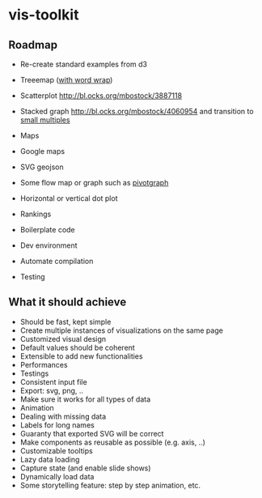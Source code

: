 # vis-toolkit


## Roadmap

* Re-create standard examples from d3
 * Treeemap ([with word wrap](http://bl.ocks.org/mundhradevang/1387786))
 * Scatterplot http://bl.ocks.org/mbostock/3887118
 * Stacked graph http://bl.ocks.org/mbostock/4060954 and transition to [small multiples](http://bl.ocks.org/mbostock/9490516)
 * Maps
 * Google maps
 * SVG geojson
 * Some flow map or graph such as [pivotgraph](http://bl.ocks.org/mbostock/4343153)
 * Horizontal or vertical dot plot
 * Rankings

* Boilerplate code
 * Dev environment
 * Automate compilation
 * Testing 

## What it should achieve

* Should be fast, kept simple
* Create multiple instances of visualizations on the same page
* Customized visual design
* Default values should be coherent
* Extensible to add new functionalities
* Performances
* Testings
* Consistent input file
* Export: svg, png, ..
* Make sure it works for all types of data
* Animation
* Dealing with missing data
* Labels for long names
* Guaranty that exported SVG will be correct
* Make components as reusable as possible (e.g. axis, ..)
* Customizable tooltips
* Lazy data loading
* Capture state (and enable slide shows)
* Dynamically load data
* Some storytelling feature: step by step animation, etc.

